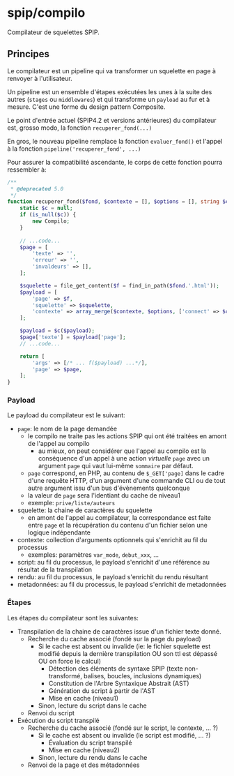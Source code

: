 # spip/compilo

Compilateur de squelettes SPIP.

## Principes

Le compilateur est un pipeline qui va transformer un squelette en page à renvoyer à l'utilisateur.

Un pipeline est un ensemble d'étapes exécutées les unes à la suite des autres (`stages` ou `middlewares`)
et qui transforme un `payload` au fur et à mesure. C'est une forme du design pattern Composite.

Le point d'entrée actuel (SPIP4.2 et versions antérieures) du compilateur
est, grosso modo, la fonction `recuperer_fond(...)`

En gros, le nouveau pipeline remplace la fonction `evaluer_fond()` et l'appel à la fonction `pipeline('recuperer_fond', ...)`

Pour assurer la compatibilité ascendante, le corps de cette fonction pourra ressembler à:

```php
/**
 * @deprecated 5.0
 */
function recuperer_fond($fond, $contexte = [], $options = [], string $connect = '') {
    static $c = null;
    if (is_null($c)) {
        new Compilo;
    }
 
    // ...code...
    $page = [
        'texte' => '',
        'erreur' => '',
        'invaldeurs' => [],
    ];

    $squelette = file_get_content($f = find_in_path($fond.'.html'));
    $payload = [
        'page' => $f,
        'squelette' => $squelette,
        'contexte' => array_merge($contexte, $options, ['connect' => $connect])
    ];

    $payload = $c($payload);
    $page['texte'] = $payload['page'];
    // ...code...

    return [
        'args' => [/* ... f($payload) ...*/],
        'page' => $page,
    ];
}
```

### Payload

Le payload du compilateur est le suivant:

- `page`: le nom de la page demandée
  - le compilo ne traite pas les actions SPIP qui ont été traitées en amont de l'appel au compilo
    - au mieux, on peut considérer que l'appel au compilo est la conséquence d'un appel à une action *virtuelle* `page` avec un argument `page` qui vaut lui-même `sommaire` par défaut.
  - `page` correspond, en PHP, au contenu de `$_GET['page]` dans le cadre d'une requête HTTP, d'un argument d'une commande CLI  ou de tout autre argument issu d'un bus d'évènements quelconque
  - la valeur de `page` sera l'identiant du cache de niveau1
  - exemple: `prive/liste/auteurs`
- squelette: la chaine de caractères du squelette
  - en amont de l'appel au compilateur, la correspondance est faite entre `page` et la récupération du contenu d'un fichier selon une logique indépendante
- contexte: collection d'arguments optionnels qui s'enrichit au fil du processus
  - exemples: paramètres `var_mode`, `debut_xxx`, ...
- script: au fil du processus, le payload s'enrichit d'une référence au résultat de la transpilation
- rendu: au fil du processus, le payload s'enrichit du rendu résultant
- metadonnées: au fil du processus, le payload s'enrichit de metadonnées

### Étapes

Les étapes du compilateur sont les suivantes:

- Transpilation de la chaine de caractères issue d'un fichier texte donné.
  - Recherche du cache associé (fondé sur la page du payload)
    - Si le cache est absent ou invalide (ie: le fichier squelette est modifié depuis la dernière transpilation OU son ttl est dépassé OU on force le calcul)
      - Détection des éléments de syntaxe SPIP (texte non-transformé, balises, boucles, inclusions dynamiques)
      - Constitution de l'Arbre Syntaxique Abstrait (AST)
      - Génération du script à partir de l'AST
      - Mise en cache (niveau1)
    - Sinon, lecture du script dans le cache
  - Renvoi du script
- Exécution du script transpilé
  - Recherche du cache associé (fondé sur le script, le contexte, ... ?)
    - Si le cache est absent ou invalide (le script est modifié, ... ?)
      - Évaluation du script transpilé
      - Mise en cache (niveau2)
    - Sinon, lecture du rendu dans le cache
  - Renvoi de la page et des métadonnées
